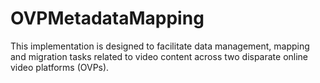 # OVPMetadataMapping
This implementation is designed to facilitate data management, mapping and migration tasks related to video content across two disparate online video platforms (OVPs).
